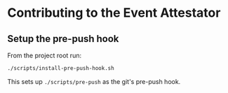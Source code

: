 # Contributing to the Event Attestator

## Setup the pre-push hook

From the project root run:

```bash
./scripts/install-pre-push-hook.sh
```

This sets up `./scripts/pre-push` as the git's pre-push hook.
